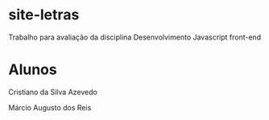# site-letras
Trabalho para avaliação da disciplina Desenvolvimento Javascript front-end

# Alunos
Cristiano da Silva Azevedo

Márcio Augusto dos Reis

